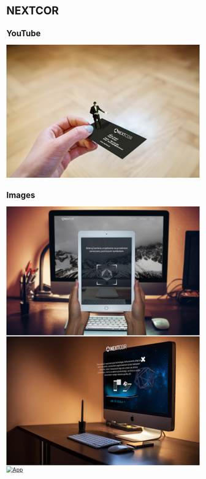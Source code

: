 # NEXTCOR

## YouTube
[![YOUTUBE](https://github.com/kamildyjak/NEXTCOR/blob/master/Holo.jpg)](https://www.youtube.com/watch?v=Ui8ZwtIC7PE)
## Images
[![App](https://github.com/kamildyjak/NEXTCOR/blob/master/App_1.jpg)](https://github.com/kamildyjak/NEXTCOR/blob/master/App_1.jpg)
[![App](https://github.com/kamildyjak/NEXTCOR/blob/master/App_3.jpg)](https://github.com/kamildyjak/NEXTCOR/blob/master/App_3.jpg)
[![App](https://github.com/kamildyjak/NEXTCOR/blob/master/App_4.jpg)](https://github.com/kamildyjak/NEXTCOR/blob/master/App_4.jpg)
